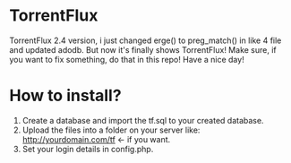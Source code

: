 # TorrentFlux
TorrentFlux 2.4 version, i just changed erge() to preg_match() in like 4 file and updated adodb.
But now it's finally shows TorrentFlux!
Make sure, if you want to fix something, do that in this repo!
Have a nice day!

# How to install?
1. Create a database and import the tf.sql to your created database.
2. Upload the files into a folder on your server like: http://yourdomain.com/tf <- if you want.
3. Set your login details in config.php.
